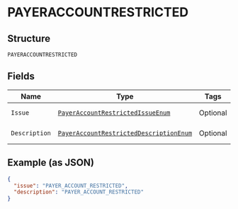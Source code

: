 
# PAYERACCOUNTRESTRICTED

## Structure

`PAYERACCOUNTRESTRICTED`

## Fields

| Name | Type | Tags | Description | Getter | Setter |
|  --- | --- | --- | --- | --- | --- |
| `Issue` | [`PayerAccountRestrictedIssueEnum`](../../doc/models/payer-account-restricted-issue-enum.md) | Optional | - | PayerAccountRestrictedIssueEnum getIssue() | setIssue(PayerAccountRestrictedIssueEnum issue) |
| `Description` | [`PayerAccountRestrictedDescriptionEnum`](../../doc/models/payer-account-restricted-description-enum.md) | Optional | - | PayerAccountRestrictedDescriptionEnum getDescription() | setDescription(PayerAccountRestrictedDescriptionEnum description) |

## Example (as JSON)

```json
{
  "issue": "PAYER_ACCOUNT_RESTRICTED",
  "description": "PAYER_ACCOUNT_RESTRICTED"
}
```

